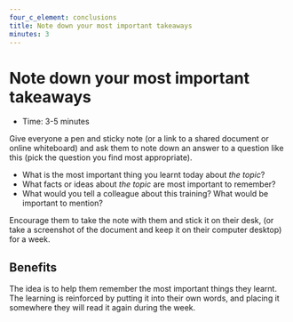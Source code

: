 ```yaml
---
four_c_element: conclusions
title: Note down your most important takeaways
minutes: 3
---
```


# Note down your most important takeaways

- Time: 3-5 minutes

Give everyone a pen and sticky note (or a link to a shared document or online whiteboard) and ask them to note down an answer to a question like this (pick the question you find most appropriate).

* What is the most important thing you learnt today about _the topic_?
* What facts or ideas about _the topic_ are most important to remember?
* What would you tell a colleague about this training? What would be important to mention?

Encourage them to take the note with them and stick it on their desk, (or take a screenshot of the document and keep it on their computer desktop) for a week.

## Benefits
The idea is to help them remember the most important things they learnt. The learning is reinforced by putting it into their own words, and placing it somewhere they will read it again during the week. 